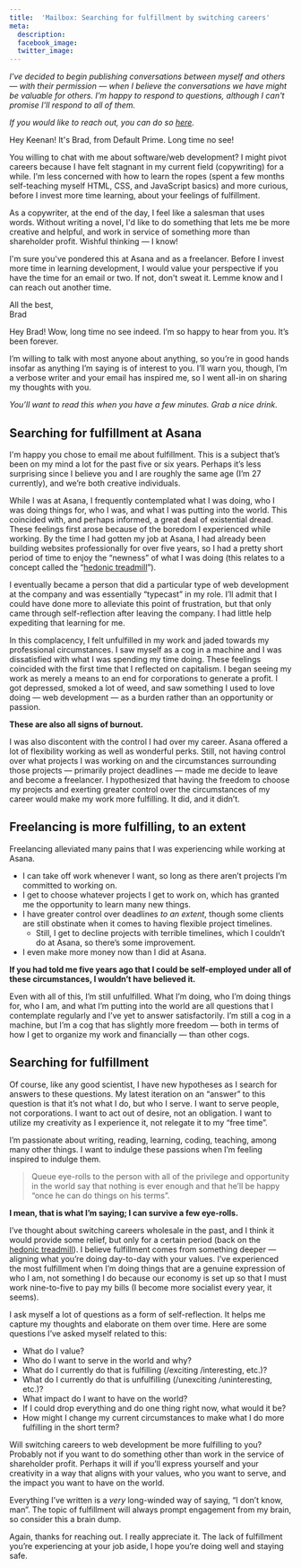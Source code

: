 ```yaml
---
title:  'Mailbox: Searching for fulfillment by switching careers'
meta: 
  description: 
  facebook_image: 
  twitter_image: 
---
```


_I've decided to begin publishing conversations between myself and others — with their permission — when I believe the conversations we have might be valuable for others. I'm happy to respond to questions, although I can't promise I'll respond to all of them._

_If you would like to reach out, you can do so [here](/contact)._

<div class="mailbox">
  <span class="mailbox-icon"></span>

  <p>Hey Keenan! It's Brad, from Default Prime. Long time no see!</p>

  <p>You willing to chat with me about software/web development? I might pivot careers because I have felt stagnant in my current field (copywriting) for a while. I'm less concerned with how to learn the ropes (spent a few months self-teaching myself HTML, CSS, and JavaScript basics) and more curious, before I invest more time learning, about your feelings of fulfillment.</p>

  <p>As a copywriter, at the end of the day, I feel like a salesman that uses words. Without writing a novel, I'd like to do something that lets me be more creative and helpful, and work in service of something more than shareholder profit. Wishful thinking — I know!</p>

  <p>I'm sure you've pondered this at Asana and as a freelancer. Before I invest more time in learning development, I would value your perspective if you have the time for an email or two. If not, don't sweat it. Lemme know and I can reach out another time.</p>

  <p>All the best,<br>
  Brad</p>
</div>

Hey Brad! Wow, long time no see indeed. I’m so happy to hear from you. It’s been forever.

I’m willing to talk with most anyone about anything, so you’re in good hands insofar as anything I’m saying is of interest to you. I’ll warn you, though, I’m a verbose writer and your email has inspired me, so I went all-in on sharing my thoughts with you. 

_You’ll want to read this when you have a few minutes. Grab a nice drink._

## Searching for fulfillment at Asana

I'm happy you chose to email me about fulfillment. This is a subject that’s been on my mind a lot for the past five or six years. Perhaps it’s less surprising since I believe you and I are roughly the same age (I’m 27 currently), and we’re both creative individuals.

While I was at Asana, I frequently contemplated what I was doing, who I was doing things for, who I was, and what I was putting into the world. This coincided with, and perhaps informed, a great deal of existential dread. These feelings first arose because of the boredom I experienced while working. By the time I had gotten my job at Asana, I had already been building websites professionally for over five years, so I had a pretty short period of time to enjoy the “newness” of what I was doing (this relates to a concept called the “[hedonic treadmill](https://en.wikipedia.org/wiki/Hedonic_treadmill)”). 

I eventually became a person that did a particular type of web development at the company and was essentially “typecast” in my role. I’ll admit that I could have done more to alleviate this point of frustration, but that only came through self-reflection after leaving the company. I had little help expediting that learning for me.

[//]: # (TODO: Write an article about the hedonic treadmill and link to it here)

In this complacency, I felt unfulfilled in my work and jaded towards my professional circumstances. I saw myself as a cog in a machine and I was dissatisfied with what I was spending my time doing. These feelings coincided with the first time that I reflected on capitalism. I began seeing my work as merely a means to an end for corporations to generate a profit. I got depressed, smoked a lot of weed, and saw something I used to love doing — web development — as a burden rather than an opportunity or passion. 

**These are also all signs of burnout.**

I was also discontent with the control I had over my career. Asana offered a lot of flexibility working as well as wonderful perks. Still, not having control over what projects I was working on and the circumstances surrounding those projects — primarily project deadlines — made me decide to leave and become a freelancer. I hypothesized that having the freedom to choose my projects and exerting greater control over the circumstances of my career would make my work more fulfilling. It did, and it didn’t.

## Freelancing is more fulfilling, to an extent

Freelancing alleviated many pains that I was experiencing while working at Asana.

- I can take off work whenever I want, so long as there aren’t projects I’m committed to working on. 
- I get to choose whatever projects I get to work on, which has granted me the opportunity to learn many new things. 
- I  have greater control over deadlines _to an extent_, though some clients are still obstinate when it comes to having flexible project timelines.   
  - Still, I get to decline projects with terrible timelines, which I couldn’t do at Asana, so there’s some improvement. 
- I even make more money now than I did at Asana. 

**If you had told me  five years ago that I could be self-employed under all of these circumstances, I wouldn’t have believed it.**

Even with all of this, I’m still unfulfilled. What I’m doing, who I’m doing things for, who I am, and what I’m putting into the world are all questions that I contemplate regularly and I’ve yet to answer satisfactorily. I’m still a cog in a machine, but I’m a cog that has slightly more freedom — both in terms of how I get to organize my work and financially — than other cogs.

## Searching for fulfillment

Of course, like any good scientist, I have new hypotheses as I search for answers to these questions. My latest iteration on an “answer” to this question is that it’s not what I do, but who I serve. I want to serve people, not corporations. I want to act out of desire, not an obligation. I want to utilize my creativity as I experience it, not relegate it to my “free time”.

I’m passionate about writing, reading, learning, coding, teaching, among many other things. I want to indulge these passions when I’m feeling inspired to indulge them.

> Queue eye-rolls to the person with all of the privilege and opportunity in the world say that nothing is ever enough and that he’ll be happy “once he can do things on his terms”.

**I mean, that is what I’m saying; I can survive a few eye-rolls.**

I’ve thought about switching careers wholesale in the past, and I think it would provide some relief, but only for a certain period (back on the [hedonic treadmill](https://en.wikipedia.org/wiki/Hedonic_treadmill)). I believe fulfillment comes from something deeper — aligning what you’re doing day-to-day with your values. I’ve experienced the most fulfillment when I’m doing things that are a genuine expression of who I am, not something I do because our economy is set up so that I must work nine-to-five to pay my bills (I become more socialist every year, it seems).

I ask myself a lot of questions as a form of self-reflection. It helps me capture my thoughts and elaborate on them over time. Here are some questions I’ve asked myself related to this:

- What do I value?
- Who do I want to serve in the world and why?
- What do I currently do that is fulfilling (/exciting /interesting, etc.)?
- What do I currently do that is unfulfilling (/unexciting /uninteresting, etc.)?
- What impact do I want to have on the world?
- If I could drop everything and do one thing right now, what would it be?
- How might I change my current circumstances to make what I do more fulfilling in the short term?

Will switching careers to web development be more fulfilling to you? Probably not if you want to do something other than work in the service of shareholder profit. Perhaps it will if you’ll express yourself and your creativity in a way that aligns with your values, who you want to serve, and the impact you want to have on the world.

Everything I’ve written is a _very_ long-winded way of saying, “I don’t know, man”. The topic of fulfillment will always prompt engagement from my brain, so consider this a brain dump.

Again, thanks for reaching out. I really appreciate it. The lack of fulfillment you’re experiencing at your job aside, I hope you’re doing well and staying safe.